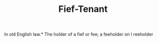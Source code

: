 ---
title: Fief-Tenant
letter: F
permalink: "/definitions/bld-fief-tenant.html"
body: In old English law.* The holder of a fief or fee; a feeholder on l reeholder
published_at: '2018-07-07'
source: Black's Law Dictionary 2nd Ed (1910)
layout: post
---